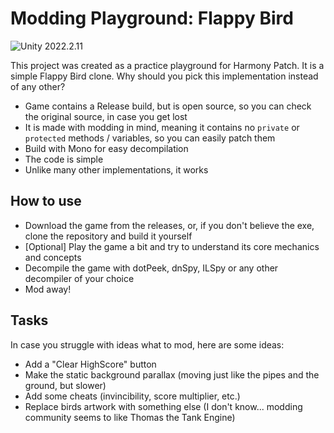 # Modding Playground: Flappy Bird

![Unity 2022.2.11](https://img.shields.io/badge/Unity-2022.2.11-blue)

This project was created as a practice playground for Harmony Patch. It is a simple Flappy Bird clone. 
Why should you pick this implementation instead of any other?

- Game contains a Release build, but is open source, so you can check the original source, in case you get lost
- It is made with modding in mind, meaning it contains no `private` or `protected` methods / variables, so you can easily patch them
- Build with Mono for easy decompilation
- The code is simple
- Unlike many other implementations, it works

## How to use

- Download the game from the releases, or, if you don't believe the exe, clone the repository and build it yourself
- [Optional] Play the game a bit and try to understand its core mechanics and concepts
- Decompile the game with dotPeek, dnSpy, ILSpy or any other decompiler of your choice
- Mod away!

## Tasks

In case you struggle with ideas what to mod, here are some ideas:
- Add a "Clear HighScore" button
- Make the static background parallax (moving just like the pipes and the ground, but slower)
- Add some cheats (invincibility, score multiplier, etc.)
- Replace birds artwork with something else (I don't know... modding community seems to like Thomas the Tank Engine)